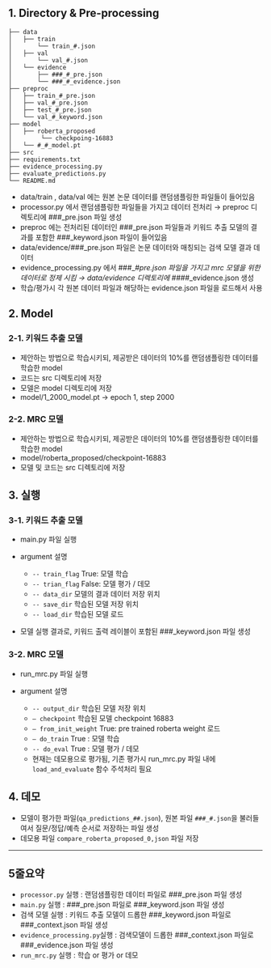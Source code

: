 ## 1. Directory & Pre-processing

```
├── data
│   ├── train
│       └── train_#.json
│   ├── val
│       └── val_#.json
│   └── evidence
│       ├── ###_#_pre.json
│       └── ###_#_evidence.json
├── preproc
│   ├── train_#_pre.json
│   ├── val_#_pre.json
│   ├── test_#_pre.json
│   └── val_#_keyword.json
├── model
│   ├── roberta_proposed
│        └── checkpoing-16883
│   └── #_#_model.pt
├── src
├── requirements.txt
├── evidence_processing.py
├── evaluate_predictions.py
└── README.md
```

- data/train , data/val 에는 원본 논문 데이터를 랜덤샘플링한 파일들이 들어있음
- processor.py 에서 랜덤샘플링한 파일들을 가지고 데이터 전처리 → preproc 디렉토리에 ###_pre.json 파일 생성
- preproc 에는 전처리된 데이터인 ###_pre.json 파일들과 키워드 추출 모델의 결과를 포함한 ###_keyword.json 파일이 들어있음 
- data/evidence/###_pre.json 파일은 논문 데이터와 매칭되는 검색 모델 결과 데이터
- evidence_processing.py 에서 ###_#_pre.json 파일을 가지고 mrc 모델을 위한 데이터로 정제 시킴 → data/evidence 디렉토리에 ###_#_evidence.json 생성
- 학습/평가시 각 원본 데이터 파일과 해당하는 evidence.json 파일을 로드해서 사용

## 2. Model
### 2-1. 키워드 추출 모델
- 제안하는 방법으로 학습시키되, 제공받은 데이터의 10%를 랜덤샘플링한 데이터를 학습한 model
- 코드는 src 디렉토리에 저장
- 모델은 model 디렉토리에 저장
- model/1_2000_model.pt → epoch 1, step 2000

### 2-2. MRC 모델
- 제안하는 방법으로 학습시키되, 제공받은 데이터의 10%를 랜덤샘플링한 데이터를 학습한 model
- model/roberta_proposed/checkpoint-16883
- 모델 및 코드는 src 디렉토리에 저장

## 3. 실행
### 3-1. 키워드 추출 모델 
- main.py 파일 실행
- argument 설명


    - `-- train_flag` True: 모델 학습
    - `-- trian_flag` False: 모델 평가 / 데모
    - `-- data_dir` 모델의 결과 데이터 저장 위치
    - `-- save_dir` 학습된 모델 저장 위치
    - `-- load_dir` 학습된 모델 로드

- 모델 실행 결과로, 키워드 출력 레이블이 포함된 ###_keyword.json 파일 생성

### 3-2. MRC 모델
- run_mrc.py 파일 실행
- argument 설명
    
    
    - `-- output_dir` 학습된 모델 저장 위치
    - `— checkpoint` 학습된 모델 checkpoint 16883
    - `— from_init_weight` True: pre trained roberta weight 로드
    - `— do_train` True : 모델 학습
    - `-- do_eval` True : 모델 평가 / 데모
    - 현재는 데모용으로 평가됨, 기존 평가시 run_mrc.py 파일 내에 `load_and_evaluate` 함수 주석처리 필요

## 4. 데모

- 모델이 평가한 파일(`qa_predictions_##.json`), 원본 파일 `###_#.json`을 불러들여서 질문/정답/예측 순서로 저장하는 파일 생성
- 데모용 파일 `compare_roberta_proposed_0,json` 파일 저장

---

## 5줄요약
- `processor.py` 실행 : 랜덤샘플링한 데이터 파일로 ###_pre.json 파일 생성
- `main.py` 실행 : ###_pre.json 파일로 ###_keyword.json 파일 생성
- 검색 모델 실행 : 키워드 추출 모델이 드롭한 ###_keyword.json 파일로 ###_context.json 파일 생성
- `evidence_processing.py`실행 : 검색모델이 드롭한 ###_context.json 파일로 ###_evidence.json 파일 생성
- `run_mrc.py` 실행 : 학습 or 평가 or 데모
